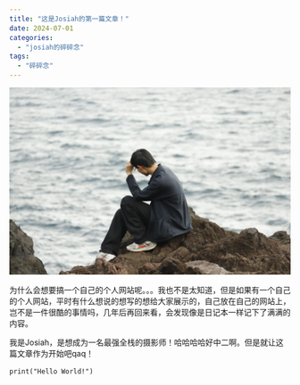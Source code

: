 ```yaml
---
title: "这是Josiah的第一篇文章！"
date: 2024-07-01
categories: 
  - "josiah的碎碎念"
tags: 
  - "碎碎念"
---
```


![](images/MG_3347-scaled.jpg)

为什么会想要搞一个自己的个人网站呢。。。我也不是太知道，但是如果有一个自己的个人网站，平时有什么想说的想写的想给大家展示的，自己放在自己的网站上，岂不是一件很酷的事情吗，几年后再回来看，会发现像是日记本一样记下了满满的内容。

我是Josiah，是想成为一名最强全栈的摄影师！哈哈哈哈好中二啊。但是就让这篇文章作为开始吧qaq！

```
print("Hello World!")
```
